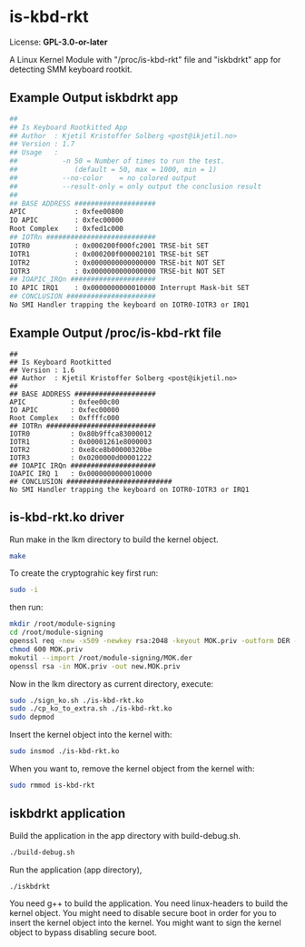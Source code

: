 # is-kbd-rkt
License: **GPL-3.0-or-later**  

A Linux Kernel Module with "/proc/is-kbd-rkt" file and "iskbdrkt" app for detecting SMM keyboard rootkit. 
 
## Example Output iskbdrkt app
```bash
##
## Is Keyboard Rootkitted App 
## Author  : Kjetil Kristoffer Solberg <post@ikjetil.no>
## Version : 1.7
## Usage   : 
##           -n 50 = Number of times to run the test.
##              (default = 50, max = 1000, min = 1)
##           --no-color    = no colored output
##           --result-only = only output the conclusion result
##
## BASE ADDRESS ####################
APIC            : 0xfee00800
IO APIC         : 0xfec00000
Root Complex    : 0xfed1c000
## IOTRn ###########################
IOTR0           : 0x000200f000fc2001 TRSE-bit SET
IOTR1           : 0x000200f000002101 TRSE-bit SET
IOTR2           : 0x0000000000000000 TRSE-bit NOT SET
IOTR3           : 0x0000000000000000 TRSE-bit NOT SET
## IOAPIC_IRQn #####################
IO APIC IRQ1    : 0x0000000000010000 Interrupt Mask-bit SET
## CONCLUSION ######################
No SMI Handler trapping the keyboard on IOTR0-IOTR3 or IRQ1
```

## Example Output /proc/is-kbd-rkt file
```text
##
## Is Keyboard Rootkitted
## Version : 1.6
## Author  : Kjetil Kristoffer Solberg <post@ikjetil.no>
##
## BASE ADDRESS ####################
APIC           : 0xfee00c00
IO APIC        : 0xfec00000
Root Complex   : 0xffffc000
## IOTRn ###########################
IOTR0          : 0x80b9ffca83000012
IOTR1          : 0x00001261e8000003
IOTR2          : 0xe8ce8b00000320be
IOTR3          : 0x0200000d00001222
## IOAPIC IRQn #####################
IOAPIC IRQ 1   : 0x0000000000010000
## CONCLUSION ##########################
No SMI Handler trapping the keyboard on IOTR0-IOTR3 or IRQ1
```

## is-kbd-rkt.ko driver 
Run make in the lkm directory to build the kernel object.
```bash
make
```

To create the cryptograhic key first run:
```bash
sudo -i
```

then run:
```bash
mkdir /root/module-signing
cd /root/module-signing
openssl req -new -x509 -newkey rsa:2048 -keyout MOK.priv -outform DER -out MOK.der -nodes -days 36500
chmod 600 MOK.priv
mokutil --import /root/module-signing/MOK.der
openssl rsa -in MOK.priv -out new.MOK.priv
```

Now in the lkm directory as current directory, execute:
```bash
sudo ./sign_ko.sh ./is-kbd-rkt.ko
sudo ./cp_ko_to_extra.sh ./is-kbd-rkt.ko
sudo depmod
```

Insert the kernel object into the kernel with: 
```bash
sudo insmod ./is-kbd-rkt.ko
```

When you want to, remove the kernel object from the kernel with:
```bash
sudo rmmod is-kbd-rkt
```

## iskbdrkt application
Build the application in the app directory with build-debug.sh.
```bash
./build-debug.sh
```

Run the application (app directory),
```bash
./iskbdrkt
```


You need g++ to build the application. 
You need linux-headers to build the kernel object. 
You might need to disable secure boot in order for you to insert the kernel object into the kernel. 
You might want to sign the kernel object to bypass disabling secure boot.
